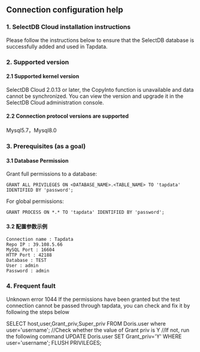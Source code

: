 ## **Connection configuration help**

### **1. SelectDB Cloud installation instructions**

Please follow the instructions below to ensure that the SelectDB database is successfully added and used in Tapdata.

### **2. Supported version**

#### **2.1 Supported kernel version**

SelectDB Cloud 2.0.13 or later, the CopyInto function is unavailable and data cannot be synchronized. You can view the
version and upgrade it in the SelectDB Cloud administration console.

#### **2.2 Connection protocol versions are supported**

Mysql5.7，Mysql8.0

### **3. Prerequisites (as a goal)**

#### **3.1 Database Permission**

Grant full permissions to a database:

```
GRANT ALL PRIVILEGES ON <DATABASE_NAME>.<TABLE_NAME> TO 'tapdata' IDENTIFIED BY 'password';
```

For global permissions:

```
GRANT PROCESS ON *.* TO 'tapdata' IDENTIFIED BY 'password';
```

#### **3.2 配置参数示例**

```
Connection name : Tapdata
Repo IP : 39.108.5.66
MySQL Port : 16604
HTTP Port : 42188
Database : TEST
User : admin
Password : admin
```

### **4. Frequent fault**

Unknown error 1044 If the permissions have been granted but the test connection cannot be passed through tapdata, you
can check and fix it by following the steps below

SELECT host,user,Grant_priv,Super_priv FROM Doris.user where user='username';
//Check whether the value of Grant priv is Y
//If not, run the following command
UPDATE Doris.user SET Grant_priv='Y' WHERE user='username';
FLUSH PRIVILEGES;
```
